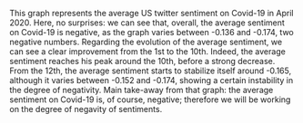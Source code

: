 This graph represents the average US twitter sentiment on Covid-19 in April 2020. 
Here, no surprises: we can see that, overall, the average sentiment on Covid-19 is negative, as the graph varies between -0.136 and -0.174, two negative numbers. 
Regarding the evolution of the average sentiment, we can see a clear improvement from the 1st to the 10th. Indeed, the average sentiment reaches his peak around the 10th, before a strong decrease. 
From the 12th, the average sentiment starts to stabilize itself around -0.165, although it varies between -0.152 and -0.174, showing a certain instability in the degree of negativity. 
Main take-away from that graph: the average sentiment on Covid-19 is, of course, negative; therefore we will be working on the degree of negavity of sentiments.
